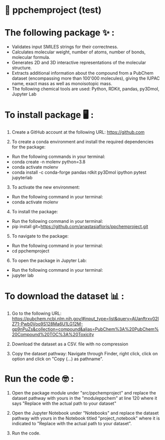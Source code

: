 # 🧪 ppchemproject (test)
# The following package ✨ : 
- Validates input SMILES strings for their correctness.
- Calculates molecular weight, number of atoms, number of bonds, molecular formula.
- Generates 2D and 3D interactive representations of the molecular structure.
- Extracts additional information about the compound from a PubChem dataset (encompassing more than 100'000 molecules), giving the IUPAC name, exact mass as well as monoisotopic mass.
- The following chemical tools are used: Python, RDKit, pandas, py3Dmol, Jupyter Lab

# To install package 🖥️ :

1) Create a GitHub account at the following URL: https://github.com

2) To create a conda environment and install the required dependencies for the package:
- Run the following commands in your terminal:
- conda create -n molenv python=3.8
- conda activate molenv
- conda install -c conda-forge pandas rdkit py3Dmol ipython pytest jupyterlab

3) To activate the new environment:
- Run the following command in your terminal:
- conda activate molenv

4) To install the package: 
- Run the following command in your terminal:
- pip install git+https://github.com/anastasiafloris/ppchemproject.git

5) To navigate to the package:
- Run the following command in your terminal:
- cd ppchemproject

6) To open the package in Jupyter Lab:
- Run the following command in your terminal:
- jupyter lab

# To download the dataset 📊 :
1) Go to the following URL: https://pubchem.ncbi.nlm.nih.gov/#input_type=list&query=AUanftrxv02IZ71-Pwb0Voo9S128Ma6U1LG12M-gp9nPuZs&collection=compound&alias=PubChem%3A%20PubChem%20Compound%20TOC%3A%20Toxicity

2) Download the dataset as a CSV. file with no compression

3) Copy the dataset pathway: Navigate through Finder, right click, click on option and click on "Copy (...) as pathname".

# Run the code 🤓 :
1) Open the package module under "src/ppchemproject" and replace the dataset pathway with yours in the "moduleppchem" at line 120 where it says "Replace with the actual path to your dataset"

2) Open the Jupyter Notebook under "Notebooks" and replace the dataset pathway with yours in the Notebook titled "project_notebook" where it is indicated to "Replace with the actual path to your dataset".

3) Run the code.


